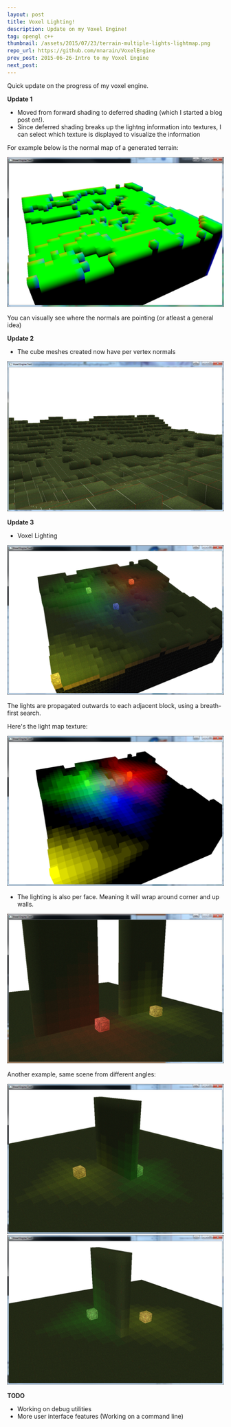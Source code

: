 ```yaml
---
layout: post
title: Voxel Lighting!
description: Update on my Voxel Engine!
tag: opengl c++
thumbnail: /assets/2015/07/23/terrain-multiple-lights-lightmap.png
repo_url: https://github.com/nnarain/VoxelEngine
prev_post: 2015-06-26-Intro to my Voxel Engine
next_post: 
---
```


Quick update on the progress of my voxel engine.

**Update 1**

- Moved from forward shading to deferred shading (which I started a blog post on!). 
- Since deferred shading breaks up the lightng information into textures, I can select which texture is displayed to visualize the information

For example below is the normal map of a generated terrain:

![Image not found!](/assets/2015/07/23/terrain-normalmap.png)

You can visually see where the normals are pointing (or atleast a general idea)

**Update 2**

- The cube meshes created now have per vertex normals

![Image not found!](/assets/2015/07/23/terrain2.png)

**Update 3**

- Voxel Lighting

![Image not found!](/assets/2015/07/23/terrain-multiple-lights.png)

The lights are propagated outwards to each adjacent block, using a breath-first search.

Here's the light map texture:

![Image not found!](/assets/2015/07/23/terrain-multiple-lights-lightmap.png)

- The lighting is also per face. Meaning it will wrap around corner and up walls.

![Image not found!](/assets/2015/07/23/terrain-per-face-lightning.png)

Another example, same scene from different angles:

![Image not found!](/assets/2015/07/23/terrain-per-face-lightning2.png)
![Image not found!](/assets/2015/07/23/terrain-per-face-lightning3.png)

**TODO**

- Working on debug utilities
- More user interface features (Working on a command line)